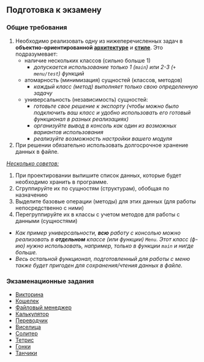 
## Подготовка к экзамену

### Общие требования

1. Необходимо реализовать одну из нижеперечисленных задач в **объектно-ориентированной <u>архитектуре</u>** и **<u>стиле</u>**. Это подразумевает:
	- наличие нескольких классов (сильно больше 1)
		- *допускается использование только 1 (`main`) или 2-3 (`+ menu/test`) функций*
	- атомарность (минимизация) сущностей (классов, методов)
		- *каждый класс (метод) выполняет только свою определенную задачу*
	- универсальность (независимость) сущностей:
		- *готовьте свое решение к экспорту (чтобы можно было подключить ваш класс и удобно использовать его готовый функционал в разных реализациях)*
		- *организуйте вывод в консоль как один из возможных вариантов использования*
		- *реализуйте возможность настройки вашего модуля*
1. При решении обязательно использовать долгосрочное хранение данных в файле.

<u>*Несколько советов:*</u>
1. При проектировании выпишите список данных, которые будет необходимо хранить в программе.
1. Сгруппируйте их по сущностям (структурам), обобщая по назначению
1. Выделите базовые операции (методы) для этих данных (для работы непосредственно с ними)
1. Перегруппируйте их в классы с учетом методов для работы с данными (сущностями)

- *Как пример универсальности, **всю** работу с консолью можно реализовать в **отдельном** классе (или функции) `Menu`. Этот класс (ф-ию) нужно использовать, например, только в функции `main` и нигде больше.*
- *Весь остальной функционал, подготовленный для работы с меню также будет пригоден для сохранения/чтения данных в файле.*

### Экзаменационные задания

- [Викторина](./quiz.html)
- [Кошелек](./pocket.html)
- [Файловый менеджер](./file_manager.html)
- [Калькулятор](./calculator.html)
- [Переводчик](./translator.html)
- [Виселица](./hangman.html)
- [Солитер](./freecell.html)
- [Тетрис](./tetris.html)
- [Гонки](./racing.html)
- [Танчики](./tanks.html)